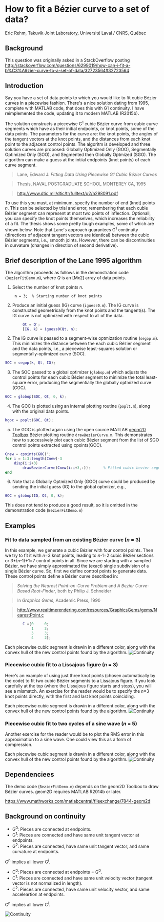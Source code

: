 # How to fit a Bézier curve to a set of data?
Eric Rehm, Takuvik Joint Laboratory, Université Laval / CNRS, Québec

## Background
This question was originally asked in a StackOverflow posting
http://stackoverflow.com/questions/6299019/how-can-i-fit-a-b%C3%A9zier-curve-to-a-set-of-data/32723564#32723564

## Introduction
Say you have a set of data points to which you would like to fit cubic Bézier curves in a piecewise fashion.
There's a nice solution dating from 1995, complete with MATLAB code, that does this with G1 continuity. I have reimplemented the code, updating it to modern MATLAB (R2015b).

The solution constructs a piecewise G<sup>1</sup> cubic Bézier curve from cubic curve segments which have as their initial endpoints, or knot points, some of the data points.  The parameters for the curve are:  the knot points, the angles of the tangent vectors at the knot points, and the distances from each knot point to the adjacent control points.  The algoritm is developed and three solution curves are proposed:  Globally Optimized Only (GOO), Segmentally Optimized Only (SOO), and Segmented then Globally Optmized (SGO).  The algorithm can make a guess at the intiial endpoints (knot points) of each curve segment.

>  Lane, Edward J. *Fitting Data Using Piecewise G1 Cubic Bézier Curves*


>  Thesis, NAVAL POSTGRADUATE SCHOOL MONTEREY CA, 1995


> http://www.dtic.mil/dtic/tr/fulltext/u2/a298091.pdf

To use this you must, at minimum, specify the number of end (knot) points *n*.  This can be selected by trial and error, remembering that each cubie Bézier segment can represent at most two points of inflection.  Optionall, you can specify the knot points themselves, which increases the reliability of a fit. The thesis shows some pretty tough examples, some of which are shown below.   Note that Lane's approach guarantees G<sup>1</sup> continuity (directions of adjacent tangent vectors are identical) between the cubic Bézier segments, i.e., smooth joints. However, there can be discontinuities in curvature (changes in direction of second derivative).

## Brief description of the Lane 1995 algorithm
The algorithm proceeds as follows in the demonstration code (`BezierFitDemo.m`), where *Q* is an [Mx2] array of data points.

1. Select the number of knot points *n*.

        n = 3;  % Starting number of knot points

1. Produce an initial guess (IG) curve (`iguess0.m`). The IG curve is constructed geometrically from the knot points and the tangent(s).  The IG curve is not optimized with respect to all of the data. 
```matlab
        Qt = Q';
        [IG, k] = iguess0(Qt, n);
```
2. The IG curve is passed to a segment-wise optmization routine (`segop.m`).  This minimizes the distance between the each cubic Bézier segment and the data points, i.e., a piecewise least-squares solution or segmentally-optimized curve (SOC).
```matlab
SOC = segop(k, Qt, IG);
```
3. The SOC passed to a global optimizer (`globop.m`) which adjusts the control points for each cubic Bézier segment to minimize the total least-square error, producing the segmentially the globally optmized curve (GOC).
```matlab
GOC = globop(SOC, Qt, 0, k);
```
4.  The GOC is plotted using an internal plotting routine (`poplt.m`), along with the original data points.
```matlab
hgoc = poplt(GOC, Qt);
```
5.  The GOC is plotted again using the open source MATLAB [geom2D Toolbox](https://www.mathworks.com/matlabcentral/fileexchange/7844-geom2d) Bézier plotting routine `drawBezierCurve.m`. This demonstrates how to successively plot each cubic Bézier segment from the list of SGO control points extracted using cpoints(GOC).
```matlab
Cnew = cpoints(GOC)';
for i = 1:3:length(Cnew)-3
    disp(i:i+3)
        drawBezierCurve(Cnew(i:i+3,:));      % Fitted cubic bezier segment
end
```
6. Note that a Globally Optmized Only (GOO) curve could be produced by sending the initial guess (IG) to the global optmizer, e.g.,

```matlab
GOC = globop(IG, Qt, 0, k);
```
 This does not tend to produce a good result, so it is omitted in the demonstration code (`BezierFitDemo.m`)





## Examples
### Fit to data sampled from an existing Bézier curve (*n* = 3)
In this example, we generate a cubic Bézier with four control points. Then we try to fit it with *n*=3 knot points, leading to *n*-1=2 cubic Bézier
sections or 3*(*n*-1)+1=7 control points in all.  Since we are starting with a sampled Bézier, we have simply approximated the (exact) single subdivision of a single Bézier curve.  So, first we define control points to generate data.  These control points define a Bézier curve described in:
> *Solving the Nearest Point-on-Curve Problem* and
> *A Bezier Curve-Based Root-Finder*,
> both by Philip J. Schneider


> In  *Graphics Gems*, Academic Press, 1990


> http://www.realtimerendering.com/resources/GraphicsGems/gems/NearestPoint.c

```matlab
        C =[0     0;
            1     2;
            3     3;
            4     2];
```	    

Each piecewise cubic segment is drawin in a different color, along with the convex hull of the new control points found by the algorithm.
![Continuity](https://gitlab.com/erehm/PiecewiseG1BezierFit/raw/master/images/Example1.png "Credit: Eric Rehm, Université Laval")

### Piecewise cubic fit to a Lissajous figure (*n* = 3)
Here's an example of using just three knot points (chosen automatically by the code) to fit two cubic Bézier segments to a Lissajous figure.  If you look carefully at the top (where the Lissajous figure starts and stops), you will see a mismatch.  An exercise for the reader would be to specify the *n*=3 knot points directly, with the first and last knot points coinciding. 

Each piecewise cubic segment is drawin in a different color, along with the convex hull of the new control points found by the algorithm.
![Continuity](https://gitlab.com/erehm/PiecewiseG1BezierFit/raw/master/images/Example2.png "Credit: Eric Rehm, Université Laval")

### Piecewise cubic fit to two cycles of a sine wave (*n* = 5)
Another exercise for the reader would be to plot the RMS error in this approximation to a sine wave.  One could view this as a form of compression.

Each piecewise cubic segment is drawin in a different color, along with the convex hull of the new control points found by the algorithm. ![Continuity](https://gitlab.com/erehm/PiecewiseG1BezierFit/raw/master/images/Example3.png "Credit: Eric Rehm, Université Laval")

## Dependenciees
The demo code (`BezierFitDemo.m`) depends on the geom2D Toolbox to draw Bézier curves. geom2D requires MATLAB R2014b or later. 


https://www.mathworks.com/matlabcentral/fileexchange/7844-geom2d

## Background on continuity

* G<sup>0</sup>: Pieces are connected at endpoints.
* G<sup>1</sup>: Pieces are connected and have same unit tangent vector at endpoints.
* G<sup>2</sup>: Pieces are connected, have same unit tangent vector, and same curvature at endpoints.


G<sup>n</sup> implies all lower G<sup>i</sup>.


* C<sup>0</sup>: Pieces are connected at endpoints = G<sup>0</sup>.
* C<sup>1</sup>: Pieces are connected and have same unit velocity vector (tangent vector is not normalized in length).
* C<sup>2</sup>: Pieces are connected, have same unit velocity vector, and same acceleartion at endpoints.


C<sup>n</sup> implies all lower C<sup>i</sup>.


![Continuity](https://gitlab.com/erehm/PiecewiseG1BezierFit/raw/master/images/Continuity.jpg "Credit: Carlo Séquin, EECS, UC Berkeley")


